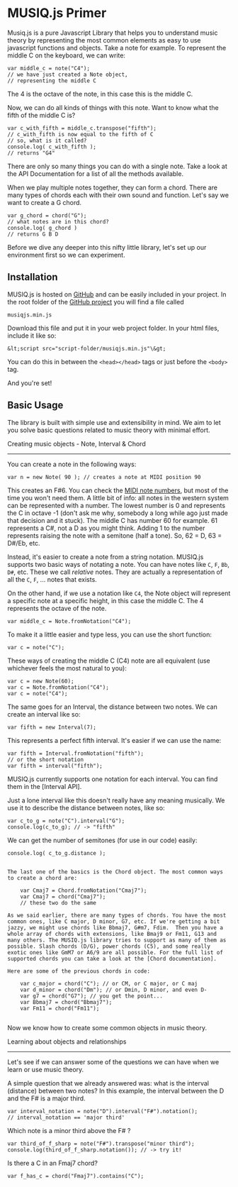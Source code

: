 MUSIQ.js Primer
===============

Musiq.js is a pure Javascript Library that helps you to understand music theory by representing the most common elements as easy to use javascript functions and objects. Take a note for example. To represent the middle C on the keyboard, we can write:

    var middle_c = note("C4");
    // we have just created a Note object, 
    // representing the middle C
    
The 4 is the octave of the note, in this case this is the middle C.

Now, we can do all kinds of things with this note. Want to know what the fifth of the middle C is?

    
    var c_with_fifth = middle_c.transpose("fifth");
    // c_with_fifth is now equal to the fifth of C
    // so, what is it called?
    console.log( c_with_fifth );
    // returns "G4"

There are only so many things you can do with a single note. Take a look at the API Documentation for a list of all the methods available.

When we play multiple notes together, they can form a chord. There are many types of chords each with their own sound and function. Let's say we want to create a G chord.

    var g_chord = chord("G");
	// what notes are in this chord?
	console.log( g_chord )
	// returns G B D
	
Before we dive any deeper into this nifty little library, let's set up our environment first so we can experiment.

Installation
------------

MUSIQ.js is hosted on [GitHub][] and can be easily included in your project. In the root folder of the [GitHub project][] you will find a file called

	musiqjs.min.js
	
Download this file and put it in your web project folder. In your html files, include it like so:

	&lt;script src="script-folder/musiqjs.min.js"\&gt;
	
You can do this in between the `<head></head>` tags or just before the `<body>` tag.

And you're set!

[GitHub]: http://www.github.com/
[GitHub project]: https://www.github.com/studioludens/musiqjs/

Basic Usage
-----------

The library is built with simple use and extensibility in mind. We aim to let you solve basic questions related to music theory with minimal effort. 

Creating music objects - Note, Interval & Chord
- - - - - - - - - - - - - - - - - - - - - - - -

You can create a note in the following ways:

	var n = new Note( 90 ); // creates a note at MIDI position 90

This creates an F#6. You can check the [MIDI note numbers], but most of the time you won't need them. A little bit of info: all notes in the western system can be represented with a number. The lowest number is 0 and represents the C in octave -1 (don't ask me why, somebody a long while ago just made that decision and it stuck). The middle C has number 60 for example. 61 represents a C#, not a D as you might think. Adding 1 to the number represents raising the note with a semitone (half a tone). So, 62 = D, 63 = D#/Eb, etc. 

[MIDI note numbers]: http://midikits.net23.net/midi_analyser/midi_note_numbers_for_octaves.htm

Instead, it's easier to create a note from a string notation. MUSIQ.js supports two basic ways of notating a note. You can have notes like `C`, `F`, `Bb`, `D#`, etc. These we call *relative* notes. They are actually a representation of all the `C`, `F`, ... notes that exists. 

On the other hand, if we use a notation like `C4`, the Note object will represent a specific note at a specific height, in this case the middle C. The 4 represents the octave of the note.
 
 	var middle_c = Note.fromNotation("C4");
 	
To make it a little easier and type less, you can use the short function:

	var c = note("C");
	
These ways of creating the middle C (C4) note are all equivalent (use whichever feels the most natural to you):

	var c = new Note(60);
	var c = Note.fromNotation("C4");
	var c = note("C4");
	
The same goes for an Interval, the distance between two notes. We can create an interval like so:

	var fifth = new Interval(7);
	
This represents a perfect fifth interval. It's easier if we can use the name:

	var fifth = Interval.fromNotation("fifth");
	// or the short notation
	var fifth = interval("fifth");

MUSIQ.js currently supports one notation for each interval. You can find them in the [Interval API].

Just a lone interval like this doesn't really have any meaning musically. We use it to describe the distance between notes, like so:

	var c_to_g = note("C").interval("G");
	console.log(c_to_g); // -> "fifth"
	
We can get the number of semitones (for use in our code) easily:

	console.log( c_to_g.distance );
	
~~~

The last one of the basics is the Chord object. The most common ways to create a chord are:

	var Cmaj7 = Chord.fromNotation("Cmaj7");
	var Cmaj7 = chord("Cmaj7");
	// these two do the same
	
As we said earlier, there are many types of chords. You have the most common ones, like C major, D minor, G7, etc. If we're getting a bit jazzy, we might use chords like Bbmaj7, G#m7, Fdim.  Then you have a whole array of chords with extensions, like Bmaj9 or Fm11, G13 and many others. The MUSIQ.js library tries to support as many of them as possible. Slash chords (D/G), power chords (C5), and some really exotic ones like GmM7 or A6/9 are all possible. For the full list of supported chords you can take a look at the [Chord documentation].

Here are some of the previous chords in code:

	var c_major = chord("C"); // or CM, or C major, or C maj
	var d_minor = chord("Dm"); // or Dmin, D minor, and even D-
	var g7 = chord("G7"); // you get the point...
	var Bbmaj7 = chord("Bbmaj7");
	var Fm11 = chord("Fm11");
	
~~~

Now we know how to create some common objects in music theory. 

Learning about objects and relationships
- - - - - - - - - - - - - - - - - - - - 

Let's see if we can answer some of the questions we can have when we learn or use music theory. 

A simple question that we already answered was: what is the interval (distance) between two notes? In this example, the interval between the D and the F# is a major third.

	var interval_notation = note("D").interval("F#").notation();
	// interval_notation == 'major third'
	
Which note is a minor third above the F# ?

	var third_of_f_sharp = note("F#").transpose("minor third");
	console.log(third_of_f_sharp.notation()); // -> try it!
	
Is there a C in an Fmaj7 chord?

	var f_has_c = chord("Fmaj7").contains("C");
	
